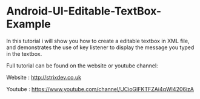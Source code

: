 # Android-UI-Editable-TextBox-Example

In this tutorial i will show you how to create a editable textbox in XML file, and demonstrates the use of key listener to display the message you typed in the textbox.

Full tutorial can be found on the website or youtube channel:

Website : http://strixdev.co.uk

Youtube : https://www.youtube.com/channel/UCioGIFKTFZAi4qWI4206izA

